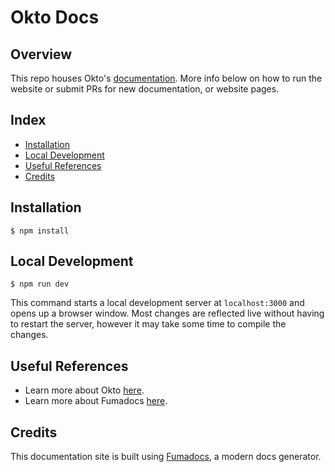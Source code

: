 # Okto Docs


## Overview

This repo houses Okto's [documentation](https://docs.okto.tech). More info below on how to run the website or submit PRs for new documentation, or website pages.


## Index

- [Installation](#installation)
- [Local Development](#local-development)
- [Useful References](#useful-references)
- [Credits](#credits)

## Installation

```
$ npm install
```

## Local Development

```
$ npm run dev
```

This command starts a local development server at `localhost:3000` and opens up a browser window. Most changes are reflected live without having to restart the server, however it may take some time to compile the changes.

## Useful References

- Learn more about Okto [here](https://okto.tech).
- Learn more about Fumadocs [here](https://fumadocs.vercel.app/docs/ui).

## Credits

This documentation site is built using [Fumadocs](https://fumadocs.vercel.app/), a modern docs generator.
